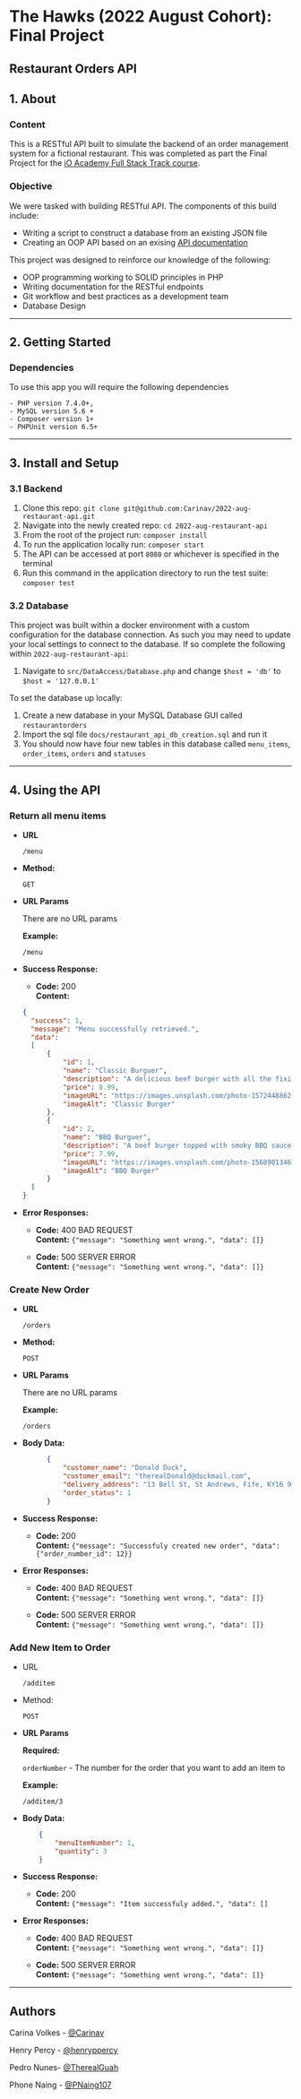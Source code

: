 [//]: # (To Do:)

[//]: # (# &#40;Refer to Frontend when testing is complete&#41; and how to connect the FE to BE)

[//]: # (Update instructions for editing DB connection parameters)
# The Hawks (2022 August Cohort): Final Project

## Restaurant Orders API

## 1. About
### Content
This is a RESTful API built to simulate the backend of an order management system for a fictional restaurant.
This was completed as part the Final Project for the [iO Academy Full Stack Track course](https://io-academy.uk/).

### Objective
We were tasked with building RESTful API. The components of this build include:
+ Writing a script to construct a database from an existing JSON file
+ Creating an OOP API based on an exising [API documentation](https://github.com/iO-Academy/furniture-api-template)

This project was designed to reinforce our knowledge of the following:
+ OOP programming working to SOLID principles in PHP
+ Writing documentation for the RESTful endpoints
+ Git workflow and best practices as a development team
+ Database Design
---

## 2. Getting Started
### Dependencies
To use this app you will require the following dependencies

    - PHP version 7.4.0+, 
    - MySQL version 5.6 + 
    - Composer version 1+
    - PHPUnit version 6.5+
---

## 3. Install and Setup
### 3.1 Backend

1. Clone this repo: `git clone git@github.com:Carinav/2022-aug-restaurant-api.git`
2. Navigate into the newly created repo: `cd 2022-aug-restaurant-api`
3. From the root of the project run: `composer install`
4. To run the application locally run: `composer start`
5. The API can be accessed at port `8080` or whichever is specified in the terminal
6. Run this command in the application directory to run the test suite: `composer test`

### 3.2 Database

This project was built within a docker environment with a custom configuration for the database connection. As such you
may need to update your local settings to connect to the database. If so complete the following within `2022-aug-restaurant-api`:

1. Navigate to `src/DataAccess/Database.php` and change `$host = 'db'` to `$host = '127.0.0.1'`

To set the database up locally:

1. Create a new database in your MySQL Database GUI called `restaurantorders`
2. Import the sql file  `docs/restaurant_api_db_creation.sql` and run it
3. You should now have four new tables in this database called `menu_items`, `order_items`, `orders` and `statuses`
---

## 4. Using the API

### Return all menu items

* **URL**

  `/menu`

* **Method:**

  `GET`

* **URL Params**

  There are no URL params

  **Example:**

  `/menu`

* **Success Response:**

    * **Code:** 200 <br />
      **Content:** <br />

  ```json
  {
    "success": 1, 
    "message": "Menu successfully retrieved.",
    "data":
    [
        {
            "id": 1,
            "name": "Classic Burguer",
            "description": "A delicious beef burger with all the fixings, including lettuce, tomato, onion, pickles, ketchup, and mustard",
            "price": 8.99,
            "imageURL": "https://images.unsplash.com/photo-1572448862527-d3c904757de6?ixlib=rb-4.0.3&ixid=MnwxMjA3fDB8MHxwaG90by1wYWdlfHx8fGVufDB8fHx8&auto=format&fit=crop&w=1160&q=80",
            "imageAlt": "Classic Burger"
        },
        {
            "id": 2,
            "name": "BBQ Burguer",
            "description": "A beef burger topped with smoky BBQ sauce, crispy onion rings, and melted cheddar cheese",
            "price": 7.99,
            "imageURL": "https://images.unsplash.com/photo-1568901346375-23c9450c58cd?ixlib=rb-4.0.3&ixid=MnwxMjA3fDB8MHxwaG90by1wYWdlfHx8fGVufDB8fHx8&auto=format&fit=crop&w=1299&q=80",
            "imageAlt": "BBQ Burger"
        }
    ]
  }
  ```

* **Error Responses:**
    * **Code:** 400 BAD REQUEST<br />
      **Content:** `{"message": "Something went wrong.", "data": []}`
  
    * **Code:** 500 SERVER ERROR <br />
      **Content:** `{"message": "Something went wrong.", "data": []}`

### Create New Order

* **URL**

  `/orders`

* **Method:**

  `POST`

* **URL Params**

  There are no URL params

  **Example:**

  `/orders`

* **Body Data:**

  ```json
        {
            "customer_name": "Donald Duck",
            "customer_email": "therealDonald@duckmail.com",
            "delivery_address": "13 Bell St, St Andrews, Fife, KY16 9UR",
            "order_status": 1
        }
  ```
* **Success Response:**

  * **Code:** 200 <br />
    **Content:** `{"message": "Successfuly created new order",
      "data": {"order_number_id": 12}}`

* **Error Responses:**
  * **Code:** 400 BAD REQUEST<br />
    **Content:** `{"message": "Something went wrong.", "data": []}`

  * **Code:** 500 SERVER ERROR <br />
    **Content:** `{"message": "Something went wrong.", "data": []}`

### Add New Item to Order

* URL

    `/additem`

* Method:

  `POST`

* **URL Params**

  **Required:**

    `orderNumber` - The number for the order that you want to add an item to

  **Example:**

  `/additem/3`

* **Body Data:**

  ```json
      {
          "menuItemNumber": 1,
          "quantity": 3
      }
  ```
* **Success Response:**

    * **Code:** 200 <br />
      **Content:** `{"message": "Item successfuly added.",
      "data": []`


* **Error Responses:**

    * **Code:** 400 BAD REQUEST<br />
      **Content:** `{"message": "Something went wrong.", "data": []}`

    * **Code:** 500 SERVER ERROR <br />
      **Content:** `{"message": "Something went wrong.", "data": []}`
---



## Authors
Carina Volkes - [@Carinav](https://github.com/Carinav)

Henry Percy - [@henryppercy](https://github.com/henryppercy)

Pedro Nunes- [@TherealGuah](https://github.com/TherealGuah)

Phone Naing - [@PNaing107](https://github.com/PNaing107)

